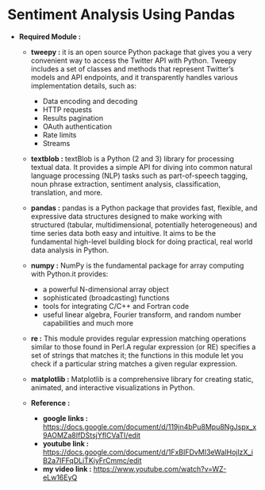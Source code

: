 # Sentiment Analysis Using Pandas 

* **Required Module :**
  * **tweepy :** it is an open source Python package that gives you a very convenient way to access the Twitter API with Python. Tweepy includes a set of classes and methods that represent Twitter’s models and API endpoints, and it transparently handles various implementation details, such as:
    * Data encoding and decoding
    * HTTP requests
    * Results pagination
    * OAuth authentication
    * Rate limits
    * Streams
  * **textblob :** textBlob is a Python (2 and 3) library for processing textual data. It provides a simple API for diving into common natural language processing (NLP) tasks such as part-of-speech tagging, noun phrase extraction, sentiment analysis, classification, translation, and more.
  * **pandas :** pandas is a Python package that provides fast, flexible, and expressive data structures designed to make working with structured (tabular, multidimensional, potentially heterogeneous) and time series data both easy and intuitive. It aims to be the fundamental high-level building block for doing practical, real world data analysis in Python. 
  * **numpy :** NumPy is the fundamental package for array computing with Python.it provides:
    * a powerful N-dimensional array object
    * sophisticated (broadcasting) functions
    * tools for integrating C/C++ and Fortran code
    * useful linear algebra, Fourier transform, and random number capabilities and much more
  * **re :** This module provides regular expression matching operations similar to those found in Perl.A regular expression (or RE) specifies a set of strings that matches it; the functions in this module let you check if a particular string matches a given regular expression.
  * **matplotlib :** Matplotlib is a comprehensive library for creating static, animated, and interactive visualizations in Python.

  * **Reference :**
    * **google links :** https://docs.google.com/document/d/119jn4bPu8Mpu8NgJspx_x9AOMZa8IfDStsjYflCVaTI/edit
    * **youtube link :** https://docs.google.com/document/d/1FxBIFDvMI3eWaIHojlzX_iB2a7IFFqDLiTKiyFrCmmc/edit
    * **my video link :** https://www.youtube.com/watch?v=WZ-eLw16EyQ
      

